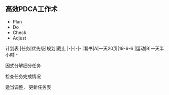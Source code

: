 ## 高效PDCA工作术

- Plan 
- Do 
- Check 
- Adjust

计划表
|任务|优先级|规划|截止
|-|-|-|-
|看书|A|一天20页|19-6-6
|运动|B|一天半小时|-

因式分解细分任务

检查任务完成情况

适当调整， 更新任务表






